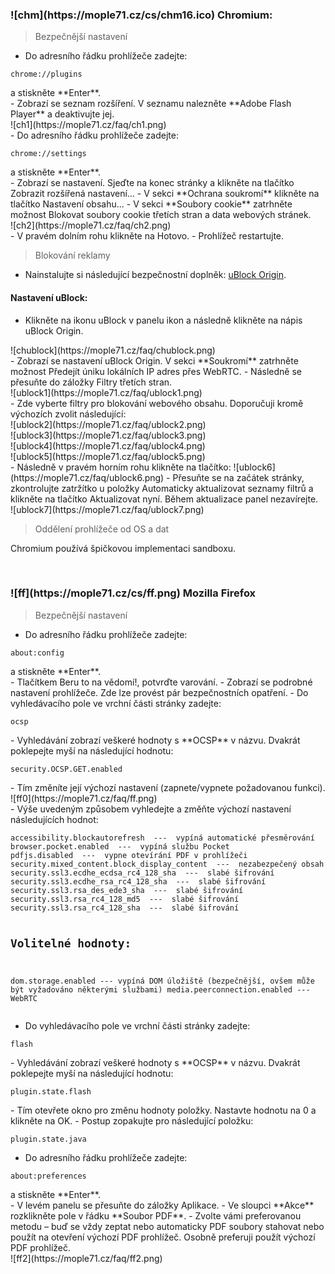 <h3 id="lin4.1" class="chm">![chm](https://mople71.cz/cs/chm16.ico) Chromium:</h3>

> Bezpečnější nastavení

- Do adresního řádku prohlížeče zadejte:
<li style="list-style-type: none"><pre><code>chrome://plugins</code></pre>
a stiskněte **Enter**.</li>
- Zobrazí se seznam rozšíření. V seznamu nalezněte **Adobe Flash Player** a deaktivujte jej.
<li style="list-style-type: none">![ch1](https://mople71.cz/faq/ch1.png)</li>
- Do adresního řádku prohlížeče zadejte:
<li style="list-style-type: none"><pre><code>chrome://settings</code></pre>
a stiskněte **Enter**.</li>
- Zobrazí se nastavení. Sjeďte na konec stránky a klikněte na tlačítko <span class="green">Zobrazit rozšířená nastavení...</span>
- V sekci **Ochrana soukromí** klikněte na tlačítko <span class="green">Nastavení obsahu...</span>
- V sekci **Soubory cookie** zatrhněte možnost <span class="green">Blokovat soubory cookie třetích stran a data webových stránek</span>.
<li style="list-style-type: none">![ch2](https://mople71.cz/faq/ch2.png)</li>
- V pravém dolním rohu klikněte na <span class="green">Hotovo</span>.
- Prohlížeč restartujte.

> Blokování reklamy

- Nainstalujte si následující bezpečnostní doplněk: <a href="https://chrome.google.com/webstore/detail/ublock-origin/cjpalhdlnbpafiamejdnhcphjbkeiagm?hl=cs" target="_blank">uBlock Origin</a>.

#### Nastavení uBlock:

- Klikněte na ikonu uBlock v panelu ikon a následně klikněte na nápis <span class="green">uBlock Origin</span>.
<li style="list-style-type: none">![chublock](https://mople71.cz/faq/chublock.png)</li>
- Zobrazí se nastavení uBlock Origin. V sekci **Soukromí** zatrhněte možnost <span class="green">Předejít úniku lokálních IP adres přes WebRTC</span>.
- Následně se přesuňte do záložky <span class="green">Filtry třetích stran</span>.
<li style="list-style-type: none">![ublock1](https://mople71.cz/faq/ublock1.png)</li>
- Zde vyberte filtry pro blokování webového obsahu. Doporučuji kromě výchozích zvolit následující:</li>
<li style="list-style-type: none">![ublock2](https://mople71.cz/faq/ublock2.png)</li>
<li style="list-style-type: none">![ublock3](https://mople71.cz/faq/ublock3.png)</li>
<li style="list-style-type: none">![ublock4](https://mople71.cz/faq/ublock4.png)</li>
<li style="list-style-type: none">![ublock5](https://mople71.cz/faq/ublock5.png)</li>
- Následně v pravém horním rohu klikněte na tlačítko: ![ublock6](https://mople71.cz/faq/ublock6.png)
- Přesuňte se na začátek stránky, zkontrolujte zatržítko u položky <span class="green">Automaticky aktualizovat seznamy filtrů</span> a klikněte na tlačítko <span class="green">Aktualizovat nyní</span>. Během aktualizace panel nezavírejte.
<li style="list-style-type: none">![ublock7](https://mople71.cz/faq/ublock7.png)</li>

> Oddělení prohlížeče od OS a dat

Chromium používá špičkovou implementaci sandboxu.

<br>

<h3 id="win3.4" class="ff">![ff](https://mople71.cz/cs/ff.png) Mozilla Firefox</h3>

> Bezpečnější nastavení

- Do adresního řádku prohlížeče zadejte:
<li style="list-style-type: none"><pre><code>about:config</code></pre>
a stiskněte **Enter**.</li>
- Tlačítkem <span class="green">Beru to na vědomí!</span>, potvrďte varování.
- Zobrazí se podrobné nastavení prohlížeče. Zde lze provést pár bezpečnostních opatření.
- Do vyhledávacího pole ve vrchní části stránky zadejte:
<li style="list-style-type: none"><pre><code>ocsp</code></pre></li>
- Vyhledávání zobrazí veškeré hodnoty s **OCSP** v názvu. Dvakrát poklepejte myší na následující hodnotu:
<li style="list-style-type: none"><pre><code>security.OCSP.GET.enabled</code></pre></li>
- Tím změníte její výchozí nastavení (zapnete/vypnete požadovanou funkci).
<li style="list-style-type: none">![ff0](https://mople71.cz/faq/ff.png)</li>
<li style="list-style-type: none"![ff1](https://mople71.cz/faq/ff1.png)</li>
- Výše uvedeným způsobem vyhledejte a změňte výchozí nastavení následujících hodnot:
<li style="list-style-type: none"><pre><code>accessibility.blockautorefresh  ---  vypíná automatické přesměrování
browser.pocket.enabled  ---  vypíná službu Pocket
pdfjs.disabled  ---  vypne otevírání PDF v prohlížeči
security.mixed_content.block_display_content  ---  nezabezpečený obsah
security.ssl3.ecdhe_ecdsa_rc4_128_sha  ---  slabé šifrování
security.ssl3.ecdhe_rsa_rc4_128_sha  ---  slabé šifrování
security.ssl3.rsa_des_ede3_sha  ---  slabé šifrování
security.ssl3.rsa_rc4_128_md5  ---  slabé šifrování
security.ssl3.rsa_rc4_128_sha  ---  slabé šifrování

Volitelné hodnoty:
--------------------
dom.storage.enabled  ---  vypíná DOM úložiště (bezpečnější, ovšem může být
                                              vyžadováno některými službami)
media.peerconnection.enabled  ---  WebRTC</code></pre></li>
- Do vyhledávacího pole ve vrchní části stránky zadejte:
<li style="list-style-type: none"><pre><code>flash</code></pre></li>
- Vyhledávání zobrazí veškeré hodnoty s **OCSP** v názvu. Dvakrát poklepejte myší na následující hodnotu:
<li style="list-style-type: none"><pre><code>plugin.state.flash</code></pre></li>
- Tím otevřete okno pro změnu hodnoty položky. Nastavte hodnotu na <span class="red">0</span> a klikněte na <span class="green">OK</span>.
- Postup zopakujte pro následující položku:
<li style="list-style-type: none"><pre><code>plugin.state.java</code></pre></li>

- Do adresního řádku prohlížeče zadejte:
<li style="list-style-type: none"><pre><code>about:preferences</code></pre>
a stiskněte **Enter**.</li>
- V levém panelu se přesuňte do záložky <span class="green">Aplikace</span>.
- Ve sloupci **Akce** rozklikněte pole v řádku **Soubor PDF**.
- Zvolte vámi preferovanou metodu &ndash; buď se vždy zeptat nebo automaticky PDF soubory stahovat nebo použít na otevření výchozí PDF prohlížeč. Osobně preferuji použít výchozí PDF prohlížeč.
<li style="list-style-type: none">![ff2](https://mople71.cz/faq/ff2.png)</li>

